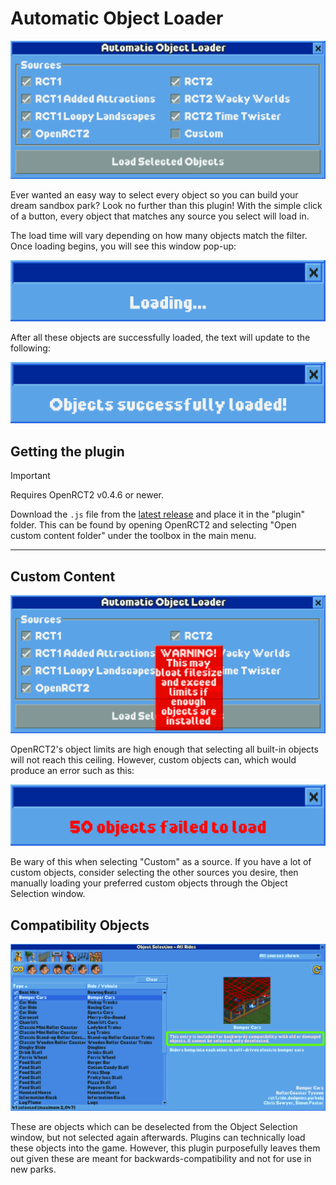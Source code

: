 # Automatic Object Loader

![Automatic Object Loader window](docs/images/automatic-object-loader.png)

Ever wanted an easy way to select every object so you can build your dream sandbox park? Look no further than this plugin! With the simple click of a button, every object that matches any source you select will load in.

The load time will vary depending on how many objects match the filter. Once loading begins, you will see this window pop-up:

![Window with text "Loading..."](docs/images/loading.png)

After all these objects are successfully loaded, the text will update to the following:

![Window with text "Objects successfully loaded!"](docs/images/successfully-loaded.png)

## Getting the plugin

<!-- prettier-ignore -->
> [!IMPORTANT]
> Requires OpenRCT2 v0.4.6 or newer.

Download the `.js` file from the [latest release](https://github.com/KatieZeldaKat/openrct2-auto-object-loader/releases/latest) and place it in the "plugin" folder. This can be found by opening OpenRCT2 and selecting "Open custom content folder" under the toolbox in the main menu.

---

## Custom Content

![Warning for selecting custom object](docs/images/custom-object-warning.png)

OpenRCT2's object limits are high enough that selecting all built-in objects will not reach this ceiling. However, custom objects can, which would produce an error such as this:

![Window with text "50 objects failed to load" in red](docs/images/failed-to-load.png)

Be wary of this when selecting "Custom" as a source. If you have a lot of custom objects, consider selecting the other sources you desire, then manually loading your preferred custom objects through the Object Selection window.

## Compatibility Objects

![Object Selection window with compatibility object text](docs/images/compat-object.png)

These are objects which can be deselected from the Object Selection window, but not selected again afterwards. Plugins can technically load these objects into the game. However, this plugin purposefully leaves them out given these are meant for backwards-compatibility and not for use in new parks.
